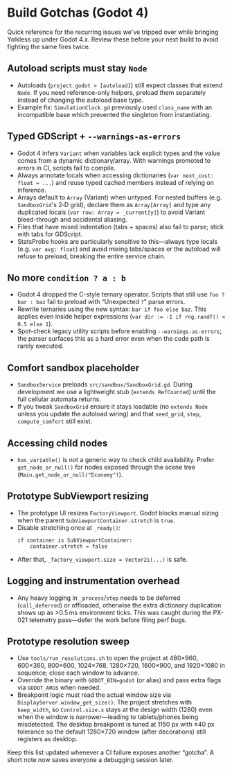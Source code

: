 # Build Gotchas (Godot 4)

Quick reference for the recurring issues we've tripped over while bringing Yolkless up under Godot 4.x. Review these before your next build to avoid fighting the same fires twice.

## Autoload scripts must stay `Node`
- Autoloads (`project.godot > [autoload]`) still expect classes that extend `Node`. If you need reference-only helpers, preload them separately instead of changing the autoload base type.
- Example fix: `SimulationClock.gd` previously used `class_name` with an incompatible base which prevented the singleton from instantiating.

## Typed GDScript + `--warnings-as-errors`
- Godot 4 infers `Variant` when variables lack explicit types and the value comes from a dynamic dictionary/array. With warnings promoted to errors in CI, scripts fail to compile.
- Always annotate locals when accessing dictionaries (`var next_cost: float = ...`) and reuse typed cached members instead of relying on inference.
- Arrays default to `Array` (Variant) when untyped. For nested buffers (e.g. `SandboxGrid`'s 2‑D grid), declare them as `Array[Array]` and type any duplicated locals (`var row: Array = _current[y]`) to avoid Variant bleed-through and accidental aliasing.
- Files that have mixed indentation (tabs + spaces) also fail to parse; stick with tabs for GDScript.
- StatsProbe hooks are particularly sensitive to this—always type locals (e.g. `var avg: float`) and avoid mixing tabs/spaces or the autoload will refuse to preload, breaking the entire service chain.

## No more `condition ? a : b`
- Godot 4 dropped the C-style ternary operator. Scripts that still use `foo ? bar : baz` fail to preload with “Unexpected `?`” parse errors.
- Rewrite ternaries using the new syntax: `bar if foo else baz`. This applies even inside helper expressions (`var dir := -1 if rng.randf() < 0.5 else 1`).
- Spot-check legacy utility scripts before enabling `--warnings-as-errors`; the parser surfaces this as a hard error even when the code path is rarely executed.

## Comfort sandbox placeholder
- `SandboxService` preloads `src/sandbox/SandboxGrid.gd`. During development we use a lightweight stub (`extends RefCounted`) until the full cellular automata returns.
- If you tweak `SandboxGrid` ensure it stays loadable (no `extends Node` unless you update the autoload wiring) and that `seed_grid`, `step`, `compute_comfort` still exist.

## Accessing child nodes
- `has_variable()` is not a generic way to check child availability. Prefer `get_node_or_null()` for nodes exposed through the scene tree (`Main.get_node_or_null("Economy")`).

## Prototype SubViewport resizing
- The prototype UI resizes `FactoryViewport`. Godot blocks manual sizing when the parent `SubViewportContainer.stretch` is `true`.
- Disable stretching once at `_ready()`:
  ```gdscript
  if container is SubViewportContainer:
      container.stretch = false
  ```
- After that, `_factory_viewport.size = Vector2i(...)` is safe.

## Logging and instrumentation overhead
- Any heavy logging in `_process`/`step` needs to be deferred (`call_deferred`) or offloaded, otherwise the extra dictionary duplication shows up as >0.5 ms environment ticks. This was caught during the PX-021 telemetry pass—defer the work before filing perf bugs.

## Prototype resolution sweep
- Use `tools/run_resolutions.sh` to open the project at 480×960, 600×360, 800×600, 1024×768, 1280×720, 1600×900, and 1920×1080 in sequence; close each window to advance.
- Override the binary with `GODOT_BIN=godot` (or alias) and pass extra flags via `GODOT_ARGS` when needed.
- Breakpoint logic must read the actual window size via `DisplayServer.window_get_size()`. The project stretches with `keep_width`, so `Control.size.x` stays at the design width (1280) even when the window is narrower—leading to tablets/phones being misdetected. The desktop breakpoint is tuned at 1150 px with ±40 px tolerance so the default 1280×720 window (after decorations) still registers as desktop.

Keep this list updated whenever a CI failure exposes another “gotcha”. A short note now saves everyone a debugging session later.
